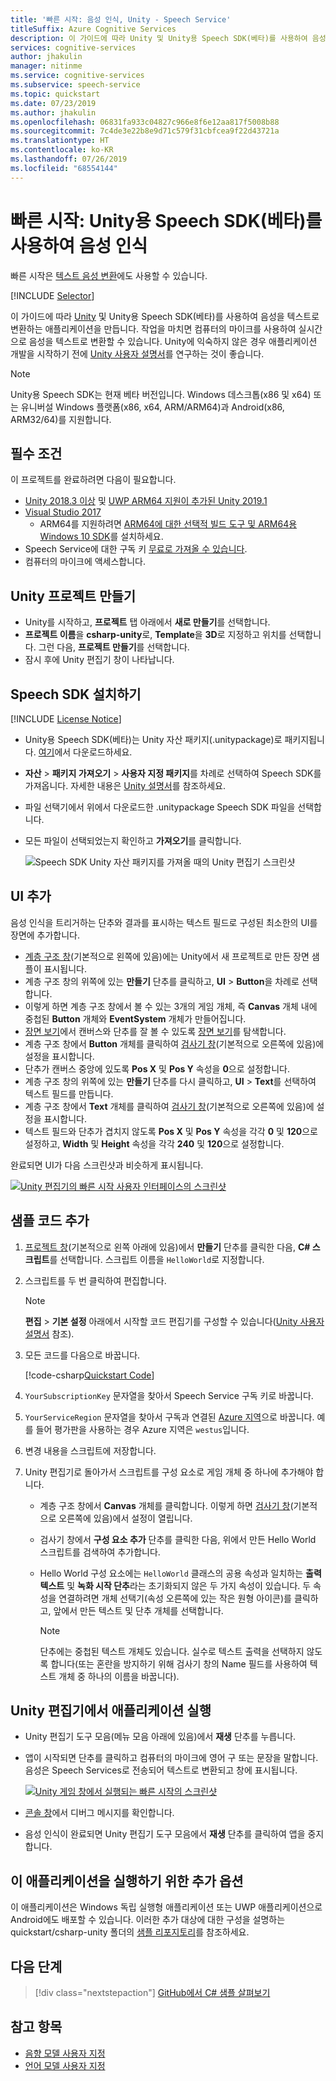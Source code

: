 ```yaml
---
title: '빠른 시작: 음성 인식, Unity - Speech Service'
titleSuffix: Azure Cognitive Services
description: 이 가이드에 따라 Unity 및 Unity용 Speech SDK(베타)를 사용하여 음성을 텍스트로 변환하는 애플리케이션을 만듭니다. 작업을 마치면 컴퓨터의 마이크를 사용하여 실시간으로 음성을 텍스트로 변환할 수 있습니다.
services: cognitive-services
author: jhakulin
manager: nitinme
ms.service: cognitive-services
ms.subservice: speech-service
ms.topic: quickstart
ms.date: 07/23/2019
ms.author: jhakulin
ms.openlocfilehash: 06831fa933c04827c966e8f6e12aa817f5008b88
ms.sourcegitcommit: 7c4de3e22b8e9d71c579f31cbfcea9f22d43721a
ms.translationtype: HT
ms.contentlocale: ko-KR
ms.lasthandoff: 07/26/2019
ms.locfileid: "68554144"
---
```

# <a name="quickstart-recognize-speech-with-the-speech-sdk-for-unity-beta"></a>빠른 시작: Unity용 Speech SDK(베타)를 사용하여 음성 인식

빠른 시작은 [텍스트 음성 변환](quickstart-text-to-speech-csharp-unity.md)에도 사용할 수 있습니다.

[!INCLUDE [Selector](../../../includes/cognitive-services-speech-service-quickstart-selector.md)]

이 가이드에 따라 [Unity](https://unity3d.com/) 및 Unity용 Speech SDK(베타)를 사용하여 음성을 텍스트로 변환하는 애플리케이션을 만듭니다.
작업을 마치면 컴퓨터의 마이크를 사용하여 실시간으로 음성을 텍스트로 변환할 수 있습니다.
Unity에 익숙하지 않은 경우 애플리케이션 개발을 시작하기 전에 [Unity 사용자 설명서](https://docs.unity3d.com/Manual/UnityManual.html)를 연구하는 것이 좋습니다.

> [!NOTE]
> Unity용 Speech SDK는 현재 베타 버전입니다.
> Windows 데스크톱(x86 및 x64) 또는 유니버설 Windows 플랫폼(x86, x64, ARM/ARM64)과 Android(x86, ARM32/64)를 지원합니다.

## <a name="prerequisites"></a>필수 조건

이 프로젝트를 완료하려면 다음이 필요합니다.

* [Unity 2018.3 이상](https://store.unity.com/) 및 [UWP ARM64 지원이 추가된 Unity 2019.1](https://blogs.unity3d.com/2019/04/16/introducing-unity-2019-1/#universal)
* [Visual Studio 2017](https://visualstudio.microsoft.com/downloads/)
     * ARM64를 지원하려면 [ARM64에 대한 선택적 빌드 도구 및 ARM64용 Windows 10 SDK](https://blogs.windows.com/buildingapps/2018/11/15/official-support-for-windows-10-on-arm-development/)를 설치하세요.
* Speech Service에 대한 구독 키 [무료로 가져올 수 있습니다](get-started.md).
* 컴퓨터의 마이크에 액세스합니다.

## <a name="create-a-unity-project"></a>Unity 프로젝트 만들기

* Unity를 시작하고, **프로젝트** 탭 아래에서 **새로 만들기**를 선택합니다.
* **프로젝트 이름**을 **csharp-unity**로, **Template**을 **3D**로 지정하고 위치를 선택합니다.
  그런 다음, **프로젝트 만들기**를 선택합니다.
* 잠시 후에 Unity 편집기 창이 나타납니다.

## <a name="install-the-speech-sdk"></a>Speech SDK 설치하기

[!INCLUDE [License Notice](../../../includes/cognitive-services-speech-service-license-notice.md)]

* Unity용 Speech SDK(베타)는 Unity 자산 패키지(.unitypackage)로 패키지됩니다.
  [여기](https://aka.ms/csspeech/unitypackage)에서 다운로드하세요.
* **자산** > **패키지 가져오기** > **사용자 지정 패키지**를 차례로 선택하여 Speech SDK를 가져옵니다.
  자세한 내용은 [Unity 설명서](https://docs.unity3d.com/Manual/AssetPackages.html)를 참조하세요.
* 파일 선택기에서 위에서 다운로드한 .unitypackage Speech SDK 파일을 선택합니다.
* 모든 파일이 선택되었는지 확인하고 **가져오기**를 클릭합니다.

  ![Speech SDK Unity 자산 패키지를 가져올 때의 Unity 편집기 스크린샷](media/sdk/qs-csharp-unity-01-import.png)

## <a name="add-ui"></a>UI 추가

음성 인식을 트리거하는 단추와 결과를 표시하는 텍스트 필드로 구성된 최소한의 UI를 장면에 추가합니다.

* [계층 구조 창](https://docs.unity3d.com/Manual/Hierarchy.html)(기본적으로 왼쪽에 있음)에는 Unity에서 새 프로젝트로 만든 장면 샘플이 표시됩니다.
* 계층 구조 창의 위쪽에 있는 **만들기** 단추를 클릭하고, **UI** > **Button**을 차례로 선택합니다.
* 이렇게 하면 계층 구조 창에서 볼 수 있는 3개의 게임 개체, 즉 **Canvas** 개체 내에 중첩된 **Button** 개체와 **EventSystem** 개체가 만들어집니다.
* [장면 보기](https://docs.unity3d.com/Manual/UsingTheSceneView.html)에서 캔버스와 단추를 잘 볼 수 있도록 [장면 보기](https://docs.unity3d.com/Manual/SceneViewNavigation.html)를 탐색합니다.
* 계층 구조 창에서 **Button** 개체를 클릭하여 [검사기 창](https://docs.unity3d.com/Manual/UsingTheInspector.html)(기본적으로 오른쪽에 있음)에 설정을 표시합니다.
* 단추가 캔버스 중앙에 있도록 **Pos X** 및 **Pos Y** 속성을 **0**으로 설정합니다.
* 계층 구조 창의 위쪽에 있는 **만들기** 단추를 다시 클릭하고, **UI** > **Text**를 선택하여 텍스트 필드를 만듭니다.
* 계층 구조 창에서 **Text** 개체를 클릭하여 [검사기 창](https://docs.unity3d.com/Manual/UsingTheInspector.html)(기본적으로 오른쪽에 있음)에 설정을 표시합니다.
* 텍스트 필드와 단추가 겹치지 않도록 **Pos X** 및 **Pos Y** 속성을 각각 **0** 및 **120**으로 설정하고, **Width** 및 **Height** 속성을 각각 **240** 및 **120**으로 설정합니다.

완료되면 UI가 다음 스크린샷과 비슷하게 표시됩니다.

[![Unity 편집기의 빠른 시작 사용자 인터페이스의 스크린샷](media/sdk/qs-csharp-unity-02-ui-inline.png)](media/sdk/qs-csharp-unity-02-ui-expanded.png#lightbox)

## <a name="add-the-sample-code"></a>샘플 코드 추가

1. [프로젝트 창](https://docs.unity3d.com/Manual/ProjectView.html)(기본적으로 왼쪽 아래에 있음)에서 **만들기** 단추를 클릭한 다음, **C# 스크립트**를 선택합니다. 스크립트 이름을 `HelloWorld`로 지정합니다.

1. 스크립트를 두 번 클릭하여 편집합니다.

   > [!NOTE]
   > **편집** > **기본 설정** 아래에서 시작할 코드 편집기를 구성할 수 있습니다([Unity 사용자 설명서](https://docs.unity3d.com/Manual/Preferences.html) 참조).

1. 모든 코드를 다음으로 바꿉니다.

   [!code-csharp[Quickstart Code](~/samples-cognitive-services-speech-sdk/quickstart/csharp-unity/Assets/Scripts/HelloWorld.cs#code)]

1. `YourSubscriptionKey` 문자열을 찾아서 Speech Service 구독 키로 바꿉니다.

1. `YourServiceRegion` 문자열을 찾아서 구독과 연결된 [Azure 지역](regions.md)으로 바꿉니다. 예를 들어 평가판을 사용하는 경우 Azure 지역은 `westus`입니다.

1. 변경 내용을 스크립트에 저장합니다.

1. Unity 편집기로 돌아가서 스크립트를 구성 요소로 게임 개체 중 하나에 추가해야 합니다.

   * 계층 구조 창에서 **Canvas** 개체를 클릭합니다. 이렇게 하면 [검사기 창](https://docs.unity3d.com/Manual/UsingTheInspector.html)(기본적으로 오른쪽에 있음)에서 설정이 열립니다.
   * 검사기 창에서 **구성 요소 추가** 단추를 클릭한 다음, 위에서 만든 Hello World 스크립트를 검색하여 추가합니다.
   * Hello World 구성 요소에는 `HelloWorld` 클래스의 공용 속성과 일치하는 **출력 텍스트** 및 **녹화 시작 단추**라는 초기화되지 않은 두 가지 속성이 있습니다.
     두 속성을 연결하려면 개체 선택기(속성 오른쪽에 있는 작은 원형 아이콘)를 클릭하고, 앞에서 만든 텍스트 및 단추 개체를 선택합니다.

     > [!NOTE]
     > 단추에는 중첩된 텍스트 개체도 있습니다. 실수로 텍스트 출력을 선택하지 않도록 합니다(또는 혼란을 방지하기 위해 검사기 창의 Name 필드를 사용하여 텍스트 개체 중 하나의 이름을 바꿉니다).

## <a name="run-the-application-in-the-unity-editor"></a>Unity 편집기에서 애플리케이션 실행

* Unity 편집기 도구 모음(메뉴 모음 아래에 있음)에서 **재생** 단추를 누릅니다.

* 앱이 시작되면 단추를 클릭하고 컴퓨터의 마이크에 영어 구 또는 문장을 말합니다. 음성은 Speech Services로 전송되어 텍스트로 변환되고 창에 표시됩니다.

  [![Unity 게임 창에서 실행되는 빠른 시작의 스크린샷](media/sdk/qs-csharp-unity-03-output-inline.png)](media/sdk/qs-csharp-unity-03-output-expanded.png#lightbox)

* [콘솔 창](https://docs.unity3d.com/Manual/Console.html)에서 디버그 메시지를 확인합니다.

* 음성 인식이 완료되면 Unity 편집기 도구 모음에서 **재생** 단추를 클릭하여 앱을 중지합니다.

## <a name="additional-options-to-run-this-application"></a>이 애플리케이션을 실행하기 위한 추가 옵션

이 애플리케이션은 Windows 독립 실행형 애플리케이션 또는 UWP 애플리케이션으로 Android에도 배포할 수 있습니다.
이러한 추가 대상에 대한 구성을 설명하는 quickstart/csharp-unity 폴더의 [샘플 리포지토리](https://aka.ms/csspeech/samples)를 참조하세요.

## <a name="next-steps"></a>다음 단계

> [!div class="nextstepaction"]
> [GitHub에서 C# 샘플 살펴보기](https://aka.ms/csspeech/samples)

## <a name="see-also"></a>참고 항목

- [음향 모델 사용자 지정](how-to-customize-acoustic-models.md)
- [언어 모델 사용자 지정](how-to-customize-language-model.md)
